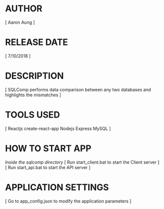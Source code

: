 # AUTHOR
[ Aaron Aung ]

# RELEASE DATE
[ 7/10/2018 ]

# DESCRIPTION
[ SQLComp performs data comparison between any two databases and highlights the mismatches ]

# TOOLS USED
[ Reactjs create-react-app Nodejs Express MySQL ]

# HOW TO START APP
*Inside the sqlcomp directory*
[ Run start_client.bat to start the Client server ]
[ Run start_api.bat to start the API server ] 

# APPLICATION SETTINGS
[ Go to app_config.json to modify the application parameters ]